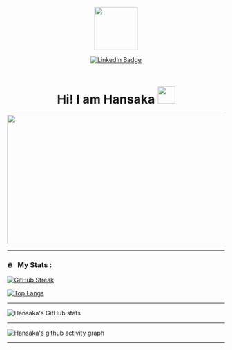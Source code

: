 
<p align="center"><img src="https://media.giphy.com/media/M9gbBd9nbDrOTu1Mqx/giphy.gif" width="100"/></p>
<p align="center">
<a href="https://www.linkedin.com/in/hansaka-jayawardana-8a33b6183"><img src="https://img.shields.io/badge/LinkedIn-blue?style=for-the-badge&logo=linkedin&logoColor=white" alt="LinkedIn Badge"></a>
</p>
<!-- <p align="center">
<a href="https://www.buymeacoffee.com/zed0" target="_blank"><img src="https://cdn.buymeacoffee.com/buttons/default-orange.png" alt="Buy Me A Coffee" height="41" width="174"></a>
</p> -->
<p align="center"><img src="https://komarev.com/ghpvc/?username=HansakaDilshanJayawardana&style=flat-square&color=blue" alt=""></p>

<h1 align="center">Hi! I am Hansaka <img src="https://media.giphy.com/media/hvRJCLFzcasrR4ia7z/giphy.gif" width="40"></h1>

<p align="center"><img src="https://media.giphy.com/media/dWesBcTLavkZuG35MI/giphy.gif" width="600" height="300"  /></p>

<!-- ### :woman_technologist: &nbsp;About Me :

I am a Full Stack Developer <img src="https://media.giphy.com/media/WUlplcMpOCEmTGBtBW/giphy.gif" width="30"> from India.

- 🔭 I’m working as a Software Engineer and contributing to frontend and backend for building web applications.
- 🌱 Exploring Technical Content Writing.
- ⚡ In my free time I solve problems on GeeksforGeeks and read tech articles.
- 📫 How to reach me: &nbsp; [![Linkedin Badge](https://img.shields.io/badge/-kakbar-blue?style=flat&logo=Linkedin&logoColor=white)](https://www.linkedin.com/in/kakbar) -->

---

### 🔥 &nbsp; My Stats :
[![GitHub Streak](http://github-readme-streak-stats.herokuapp.com?user=HansakaDilshanJayawardana&theme=dark&background=000000)](https://git.io/streak-stats)

[![Top Langs](https://github-readme-stats.vercel.app/api/top-langs/?username=HansakaDilshanJayawardana&layout=compact&theme=vision-friendly-dark)](https://github.com/anuraghazra/github-readme-stats)

---

<!-- [![Top Langs](https://github-readme-stats.vercel.app/api/top-langs/?username=yasithWimukthi&theme=radical&layout=compact&exclude_repo=RASA-vehicle-service-management-system,ROYALRO-Cake-Shop,Farm-Management-Pro,Health-Care,GEL-Free-Resource-Site,laravel-Admin,hr-system-api)](https://github.com/yasithWimukthi/github-readme-stats)                        -->
![Hansaka's GitHub stats](https://github-readme-stats.vercel.app/api?username=HansakaDilshanJayawardana&show_icons=true&theme=radical&custom_title=Hansaka's%20github%20activity%20graph)

---

[![Hansaka's github activity graph](https://activity-graph.herokuapp.com/graph?username=HansakaDilshanJayawardana&theme=react-dark&custom_title=Hansaka's%20Github%20Stats)](https://github.com/HansakaDilshanJayawardana/github-readme-activity-graph)

---

<!-- ### ✍️ Blog Posts : 
- [How to Create REST APIs with Java and Spring Boot](https://www.twilio.com/blog/create-rest-apis-java-spring-boot)
- [How to Implement Memoization in React to Improve Performance](https://www.sitepoint.com/implement-memoization-in-react-to-improve-performance/)
- [How to Create an Impressive GitHub Profile README](https://www.sitepoint.com/github-profile-readme/)<!-- BLOG-POST-LIST:START -->
<!-- BLOG-POST-LIST:END -->
